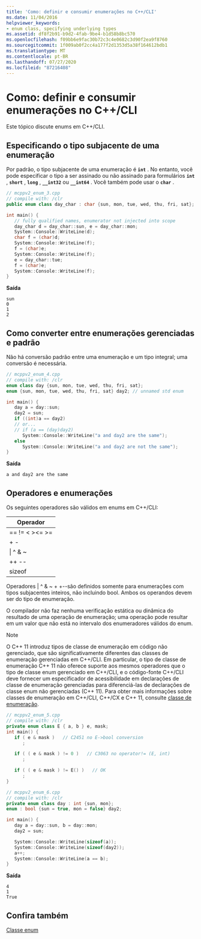 ```yaml
---
title: 'Como: definir e consumir enumerações no C++/CLI'
ms.date: 11/04/2016
helpviewer_keywords:
- enum class, specifying underlying types
ms.assetid: df8f2b91-b9d2-4fab-9be4-b1d58b8bc570
ms.openlocfilehash: f09bb6e9fac30b72c3c4e0682c3d90f2ea9f8760
ms.sourcegitcommit: 1f009ab0f2cc4a177f2d1353d5a38f164612bdb1
ms.translationtype: MT
ms.contentlocale: pt-BR
ms.lasthandoff: 07/27/2020
ms.locfileid: "87216408"
---
```

# <a name="how-to-define-and-consume-enums-in-ccli"></a>Como: definir e consumir enumerações no C++/CLI

Este tópico discute enums em C++/CLI.

## <a name="specifying-the-underlying-type-of-an-enum"></a>Especificando o tipo subjacente de uma enumeração

Por padrão, o tipo subjacente de uma enumeração é **`int`** .  No entanto, você pode especificar o tipo a ser assinado ou não assinado para formulários **`int`** , **`short`** , **`long`** , **`__int32`** ou **`__int64`** .  Você também pode usar o **`char`** .

```cpp
// mcppv2_enum_3.cpp
// compile with: /clr
public enum class day_char : char {sun, mon, tue, wed, thu, fri, sat};

int main() {
   // fully qualified names, enumerator not injected into scope
   day_char d = day_char::sun, e = day_char::mon;
   System::Console::WriteLine(d);
   char f = (char)d;
   System::Console::WriteLine(f);
   f = (char)e;
   System::Console::WriteLine(f);
   e = day_char::tue;
   f = (char)e;
   System::Console::WriteLine(f);
}
```

**Saída**

```Output
sun
0
1
2
```

## <a name="how-to-convert-between-managed-and-standard-enumerations"></a>Como converter entre enumerações gerenciadas e padrão

Não há conversão padrão entre uma enumeração e um tipo integral; uma conversão é necessária.

```cpp
// mcppv2_enum_4.cpp
// compile with: /clr
enum class day {sun, mon, tue, wed, thu, fri, sat};
enum {sun, mon, tue, wed, thu, fri, sat} day2; // unnamed std enum

int main() {
   day a = day::sun;
   day2 = sun;
   if ((int)a == day2)
   // or...
   // if (a == (day)day2)
      System::Console::WriteLine("a and day2 are the same");
   else
      System::Console::WriteLine("a and day2 are not the same");
}
```

**Saída**

```Output
a and day2 are the same
```

## <a name="operators-and-enums"></a>Operadores e enumerações

Os seguintes operadores são válidos em enums em C++/CLI:

|Operador|
|--------------|
|== != \< >\<= >=|
|+ -|
|&#124; ^ & ~|
|++ --|
|sizeof|

Operadores &#124; ^ & ~ + +--são definidos somente para enumerações com tipos subjacentes inteiros, não incluindo bool.  Ambos os operandos devem ser do tipo de enumeração.

O compilador não faz nenhuma verificação estática ou dinâmica do resultado de uma operação de enumeração; uma operação pode resultar em um valor que não está no intervalo dos enumeradores válidos do enum.

> [!NOTE]
> O C++ 11 introduz tipos de classe de enumeração em código não gerenciado, que são significativamente diferentes das classes de enumeração gerenciadas em C++/CLI. Em particular, o tipo de classe de enumeração C++ 11 não oferece suporte aos mesmos operadores que o tipo de classe enum gerenciado em C++/CLI, e o código-fonte C++/CLI deve fornecer um especificador de acessibilidade em declarações de classe de enumeração gerenciadas para diferenciá-las de declarações de classe enum não gerenciadas (C++ 11). Para obter mais informações sobre classes de enumeração em C++/CLI, C++/CX e C++ 11, consulte [classe de enumeração](../extensions/enum-class-cpp-component-extensions.md).

```cpp
// mcppv2_enum_5.cpp
// compile with: /clr
private enum class E { a, b } e, mask;
int main() {
   if ( e & mask )   // C2451 no E->bool conversion
      ;

   if ( ( e & mask ) != 0 )   // C3063 no operator!= (E, int)
      ;

   if ( ( e & mask ) != E() )   // OK
      ;
}
```

```cpp
// mcppv2_enum_6.cpp
// compile with: /clr
private enum class day : int {sun, mon};
enum : bool {sun = true, mon = false} day2;

int main() {
   day a = day::sun, b = day::mon;
   day2 = sun;

   System::Console::WriteLine(sizeof(a));
   System::Console::WriteLine(sizeof(day2));
   a++;
   System::Console::WriteLine(a == b);
}
```

**Saída**

```Output
4
1
True
```

## <a name="see-also"></a>Confira também

[Classe enum](../extensions/enum-class-cpp-component-extensions.md)
